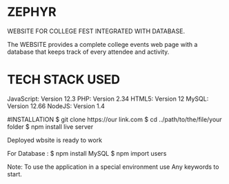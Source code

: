 # ZEPHYR
WEBSITE FOR COLLEGE FEST INTEGRATED WITH DATABASE. 

The WEBSITE provides a complete college events web page with a database that keeps track of every attendee and activity.
# TECH STACK USED 

JavaScript: Version 12.3
PHP: Version 2.34
HTML5: Version 12
MySQL: Version 12.66
NodeJS: Version 1.4

#INSTALLATION 
$ git clone https://our link.com
$ cd ../path/to/the/file/your folder
$ npm install live server


Deployed wbsite is ready to work 

For Database :
$ npm install MySQL
$ npm import users

Note: To use the application in a special environment use Any keywords to start.
